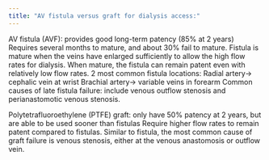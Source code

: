 ```yaml
---
title: "AV fistula versus graft for dialysis access:"
---
```

AV fistula (AVF): provides good long-term patency (85% at 2 years)
Requires several months to mature, and about 30% fail to mature. 
Fistula is mature when the veins have enlarged sufficiently to allow the high flow rates for dialysis. 
When mature, the fistula can remain patent even with relatively low flow rates.
2 most common fistula locations:
Radial artery&#8594; cephalic vein at wrist
Brachial artery&#8594; variable veins in forearm
Common causes of late fistula failure: include venous outflow stenosis and perianastomotic venous stenosis.

Polytetrafluoroethylene (PTFE) graft: only have 50% patency at 2 years, but are able to be used sooner than fistulas
Require higher flow rates to remain patent compared to fistulas.
Similar to fistula, the most common cause of graft failure is venous stenosis, either at the venous anastomosis or outflow vein.

